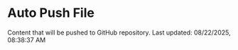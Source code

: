# Auto Push File

Content that will be pushed to GitHub repository.
Last updated: 08/22/2025, 08:38:37 AM